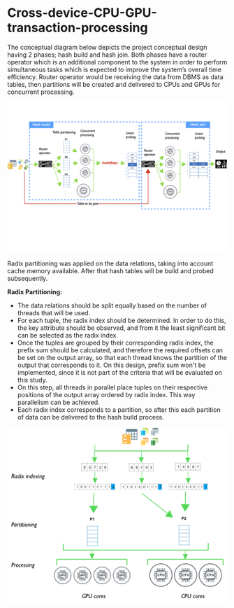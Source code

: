 # Cross-device-CPU-GPU-transaction-processing

The conceptual diagram below depicts the project conceptual design having 2 phases; hash build and hash join. Both phases have a router operator which is an additional component to  the  system  in  order to  perform  simultaneous tasks which  is  expected to  improve  the  system’s  overall time efficiency. Router operator would be receiving the data from DBMS as data tables, then partitions will be created and delivered to CPUs and GPUs for concurrent processing.

<p align = "center">
  <img src= "https://github.com/RonMen10/Cross-device-CPU-GPU-transaction-processing/blob/master/document/hashDiagram.png" / >
 
Radix partitioning was applied on the data relations, taking into account cache memory available. After that hash tables will be build and probed subsequently.

**Radix Partitioning:**

- The data relations should be split equally based on the number of threads that will be used.
- For each tuple, the radix index should be determined. In order to do this, the key attribute should be observed, and from it the least significant bit can be selected as the radix index.
- Once the tuples are grouped by their corresponding radix index, the prefix sum should be calculated, and therefore the required offsets can be set on the output array, so that each thread knows the partition of the output that corresponds to it. On this design, prefix sum won't be implemented, since it is not part of the criteria that will be evaluated on this study.
- On this step, all threads in parallel place tuples on their respective positions of the output array ordered by radix index. This way parallelism can be achieved.
- Each radix index corresponds to a partition, so after this each partition of data can be delivered to the hash build process.

<p align = "center">
  <img src= "https://github.com/RonMen10/Cross-device-CPU-GPU-transaction-processing/blob/master/document/partitioning.png" / >
 

 
